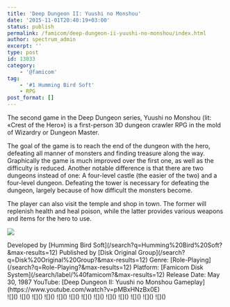```yaml
---
title: 'Deep Dungeon II: Yuushi no Monshou'
date: '2015-11-01T20:40:19+03:00'
status: publish
permalink: /famicom/deep-dungeon-ii-yuushi-no-monshou/index.html
author: spectrum_admin
excerpt: ''
type: post
id: 13033
category:
    - '@famicom'
tag:
    - '#1 Humming Bird Soft'
    - RPG
post_format: []
---
```

The second game in the Deep Dungeon series, Yuushi no Monshou (lit: «Crest of the Hero») is a first-person 3D dungeon crawler RPG in the mold of Wizardry or Dungeon Master.

The goal of the game is to reach the end of the dungeon with the hero, defeating all manner of monsters and finding treasure along the way. Graphically the game is much improved over the first one, as well as the difficulty is reduced. Another notable difference is that there are two dungeons instead of one: A four-level castle (the easier of the two) and a four-level dungeon. Defeating the tower is necessary for defeating the dungeon, largely because of how difficult the monsters become.

The player can also visit the temple and shop in town. The former will replenish health and heal poison, while the latter provides various weapons and items for the hero to use.

![](https://wsrv.nl/?url=https://images.launchbox-app.com/babc6765-baeb-43e4-9681-669e489e401e.jpg&output=webp&maxage=1d)

<div class="game-info">Developed by [Humming Bird Soft](/search?q=Humming%20Bird%20Soft?&max-results=12)  
Published by [Disk Original Group](/search?q=Disk%20Original%20Group?&max-results=12)  
Genre: [Role-Playing](/search?q=Role-Playing?&max-results=12)  
Platform: [Famicom Disk System](/search/label/%40famicom?&amp;max-results=12)  
Release Date: May 30, 1987  
YouTube: [Deep Dungeon II: Yuushi no Monshou Gameplay](https://www.youtube.com/watch?v=pMBxHNzBx0E)</div><div class="game-media">![]() ![]() ![]() ![]() ![]() ![]() ![]() ![]() ![]() ![]() ![]() ![]() ![]()</div>